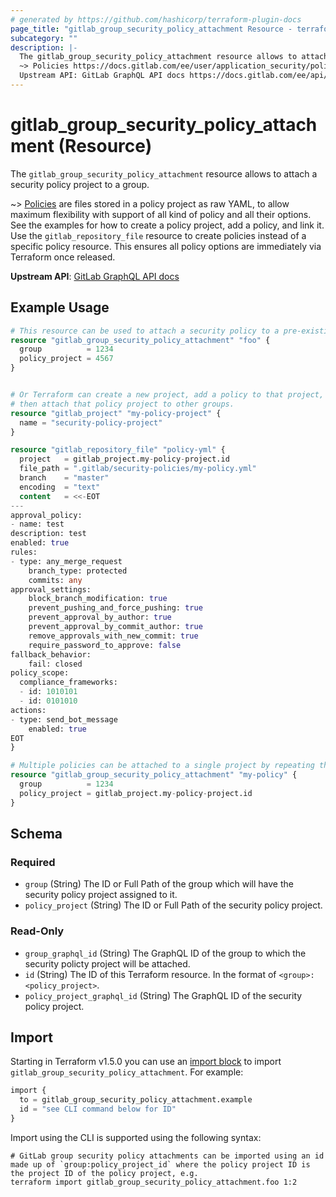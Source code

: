 ```yaml
---
# generated by https://github.com/hashicorp/terraform-plugin-docs
page_title: "gitlab_group_security_policy_attachment Resource - terraform-provider-gitlab"
subcategory: ""
description: |-
  The gitlab_group_security_policy_attachment resource allows to attach a security policy project to a group.
  ~> Policies https://docs.gitlab.com/ee/user/application_security/policies/ are files stored in a policy project as raw YAML, to allow maximum flexibility with support of all kind of policy and all their options. See the examples for how to create a policy project, add a policy, and link it. Use the gitlab_repository_file resource to create policies instead of a specific policy resource. This ensures all policy options are immediately via Terraform once released.
  Upstream API: GitLab GraphQL API docs https://docs.gitlab.com/ee/api/graphql/reference/index.html#mutationsecuritypolicyprojectassign
---
```


# gitlab_group_security_policy_attachment (Resource)

The `gitlab_group_security_policy_attachment` resource allows to attach a security policy project to a group.

~> [Policies](https://docs.gitlab.com/ee/user/application_security/policies/) are files stored in a policy project as raw YAML, to allow maximum flexibility with support of all kind of policy and all their options. See the examples for how to create a policy project, add a policy, and link it. Use the `gitlab_repository_file` resource to create policies instead of a specific policy resource. This ensures all policy options are immediately via Terraform once released.

**Upstream API**: [GitLab GraphQL API docs](https://docs.gitlab.com/ee/api/graphql/reference/index.html#mutationsecuritypolicyprojectassign)

## Example Usage

```terraform
# This resource can be used to attach a security policy to a pre-existing group
resource "gitlab_group_security_policy_attachment" "foo" {
  group          = 1234
  policy_project = 4567
}


# Or Terraform can create a new project, add a policy to that project,
# then attach that policy project to other groups.
resource "gitlab_project" "my-policy-project" {
  name = "security-policy-project"
}

resource "gitlab_repository_file" "policy-yml" {
  project   = gitlab_project.my-policy-project.id
  file_path = ".gitlab/security-policies/my-policy.yml"
  branch    = "master"
  encoding  = "text"
  content   = <<-EOT
---
approval_policy:
- name: test
description: test
enabled: true
rules:
- type: any_merge_request
    branch_type: protected
    commits: any
approval_settings:
    block_branch_modification: true
    prevent_pushing_and_force_pushing: true
    prevent_approval_by_author: true
    prevent_approval_by_commit_author: true
    remove_approvals_with_new_commit: true
    require_password_to_approve: false
fallback_behavior:
    fail: closed
policy_scope:
  compliance_frameworks:
  - id: 1010101
  - id: 0101010
actions:
- type: send_bot_message
    enabled: true
EOT
}

# Multiple policies can be attached to a single project by repeating this resource or using a `for_each`
resource "gitlab_group_security_policy_attachment" "my-policy" {
  group          = 1234
  policy_project = gitlab_project.my-policy-project.id
}
```

<!-- schema generated by tfplugindocs -->
## Schema

### Required

- `group` (String) The ID or Full Path of the group which will have the security policy project assigned to it.
- `policy_project` (String) The ID or Full Path of the security policy project.

### Read-Only

- `group_graphql_id` (String) The GraphQL ID of the group to which the security policty project will be attached.
- `id` (String) The ID of this Terraform resource. In the format of `<group>:<policy_project>`.
- `policy_project_graphql_id` (String) The GraphQL ID of the security policy project.

## Import

Starting in Terraform v1.5.0 you can use an [import block](https://developer.hashicorp.com/terraform/language/import) to import `gitlab_group_security_policy_attachment`. For example:
```terraform
import {
  to = gitlab_group_security_policy_attachment.example
  id = "see CLI command below for ID"
}
```

Import using the CLI is supported using the following syntax:

```shell
# GitLab group security policy attachments can be imported using an id made up of `group:policy_project_id` where the policy project ID is the project ID of the policy project, e.g.
terraform import gitlab_group_security_policy_attachment.foo 1:2
```
